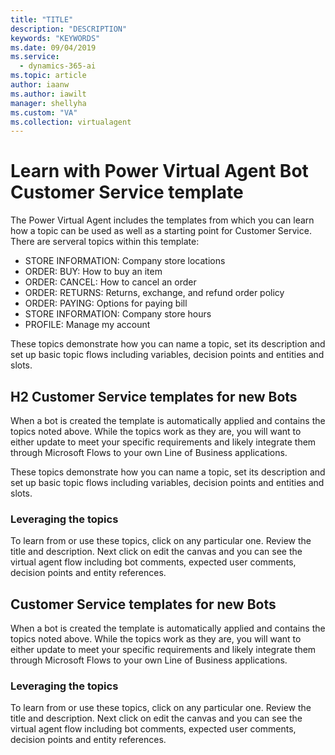 ```yaml
---
title: "TITLE"
description: "DESCRIPTION"
keywords: "KEYWORDS"
ms.date: 09/04/2019
ms.service:
  - dynamics-365-ai
ms.topic: article
author: iaanw
ms.author: iawilt
manager: shellyha
ms.custom: "VA"
ms.collection: virtualagent
---
```




# Learn with Power Virtual Agent Bot Customer Service template
The Power Virtual Agent includes the templates from which you can learn how a topic can be used as well as a starting point for Customer Service. There are serveral topics within this template:


* STORE INFORMATION: Company store locations
* ORDER: BUY: How to buy an item
* ORDER: CANCEL: How to cancel an order
* ORDER: RETURNS: Returns, exchange, and refund order policy
* ORDER: PAYING: Options for paying bill
* STORE INFORMATION: Company store hours
* PROFILE: Manage my account


These topics demonstrate how you can name a topic, set its description and set up basic topic flows including variables, decision points and entities and slots.

## H2 Customer Service templates for new Bots

When a bot is created the template is automatically applied and contains the topics noted above.  While the topics work as they are, you will want to either update to meet your specific requirements and likely integrate them through Microsoft Flows to your own Line of Business applications.


These topics demonstrate how you can name a topic, set its description and set up basic topic flows including variables, decision points and entities and slots.

### Leveraging the topics

To learn from or use these topics, click on any particular one.  Review the title and description.  Next click on edit the canvas and you can see the virtual agent flow including bot comments, expected user comments, decision points and entity references.

## Customer Service templates for new Bots
When a bot is created the template is automatically applied and contains the topics noted above. While the topics work as they are, you will want to either update to meet your specific requirements and likely integrate them through Microsoft Flows to your own Line of Business applications.

### Leveraging the topics
To learn from or use these topics, click on any particular one. Review the title and description. Next click on edit the canvas and you can see the virtual agent flow including bot comments, expected user comments, decision points and entity references. 

